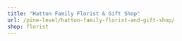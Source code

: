 ```yaml
---
title: "Hatton Family Florist & Gift Shop"
url: /pine-level/hatton-family-florist-and-gift-shop/
shop: florist
---
```

